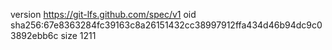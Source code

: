 version https://git-lfs.github.com/spec/v1
oid sha256:67e8363284fc39163c8a26151432cc38997912ffa434d46b94dc9c03892ebb6c
size 1211

